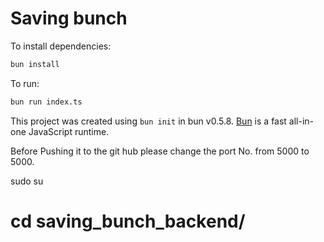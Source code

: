 # Saving bunch 

To install dependencies:

```bash
bun install
```

To run:

```bash
bun run index.ts
```

This project was created using `bun init` in bun v0.5.8. [Bun](https://bun.sh) is a fast all-in-one JavaScript runtime.


Before Pushing it to the git hub please change the port No. from 5000 to 5000.

 sudo su
 # cd saving_bunch_backend/